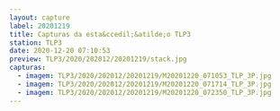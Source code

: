 ```yaml
---
layout: capture
label: 20201219
title: Capturas da esta&ccedil;&atilde;o TLP3
station: TLP3
date: 2020-12-20 07:10:53
preview: TLP3/2020/202012/20201219/stack.jpg
capturas:
  - imagem: TLP3/2020/202012/20201219/M20201220_071053_TLP_3P.jpg
  - imagem: TLP3/2020/202012/20201219/M20201220_071714_TLP_3P.jpg
  - imagem: TLP3/2020/202012/20201219/M20201220_072350_TLP_3P.jpg
---
```

